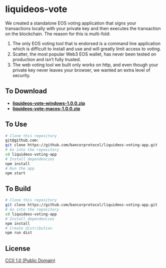 # liquideos-vote

We created a standalone EOS voting application that signs your transactions locally with your private key and then executes the transaction on the blockchain. The reason for this is multi-fold:

1. The only EOS voting tool that is endorsed is a command line application which is difficult to install and use and will greatly limit access to voting.
2. Scatter, the most popular Web3 EOS wallet, has never been tested on production and isn’t fully trusted.
3. The web voting tool we built only works on http, and even though your private key never leaves your browser, we wanted an extra level of security.


## To Download

* **[liquideos-vote-windows-1.0.0.zip](https://storage.googleapis.com/liquideos/voting-app/builds/liquideos-vote-windows-1.0.0.zip)**
* **[liquideos-vote-macos-1.0.0.zip](https://storage.googleapis.com/liquideos/voting-app/builds/liquideos-vote-macos-1.0.0.zip)**

## To Use

```bash
# Clone this repository
git@github.com:
git clone https://github.com/bancorprotocol/liquideos-voting-app.git
# Go into the repository
cd liquideos-voting-app
# Install dependencies
npm install
# Run the app
npm start
```


## To Build

```bash
# Clone this repository
git clone https://github.com/bancorprotocol/liquideos-voting-app.git
# Go into the repository
cd liquideos-voting-app
# Install dependencies
npm install
# Create distribution
npm run dist
```

## License

[CC0 1.0 (Public Domain)](LICENSE.md)
